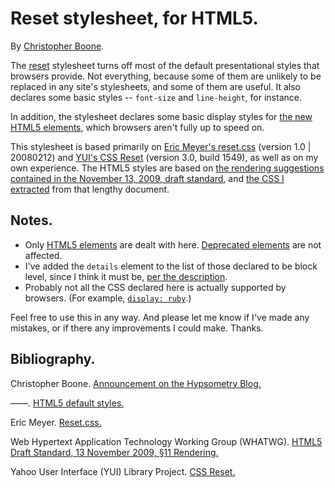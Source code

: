 # Reset stylesheet, for HTML5. #

By [Christopher Boone][1].

The [reset][2] stylesheet turns off most of the default presentational styles that browsers provide. Not everything, because some of them are unlikely to be replaced in any site's stylesheets, and some of them are useful. It also declares some basic styles -- `font-size` and `line-height`, for instance.

In addition, the stylesheet declares some basic display styles for [the new HTML5 elements][3], which browsers aren't fully up to speed on.

This stylesheet is based primarily on [Eric Meyer's reset.css][4] (version 1.0 | 20080212) and [YUI's CSS Reset][5] (version 3.0, build 1549), as well as on my own experience. The HTML5 styles are based on [the rendering suggestions contained in the November 13, 2009, draft standard][6], and [the CSS I extracted][7] from that lengthy document.


## Notes. ##

- Only [HTML5 elements][8] are dealt with here. [Deprecated elements][9] are not affected.
- I've added the `details` element to the list of those declared to be block level, since I think it must be, [per the description][9].
- Probably not all the CSS declared here is actually supported by browsers. (For example, [`display: ruby`][10].)

Feel free to use this in any way. And please let me know if I've made any mistakes, or if there any improvements I could make. Thanks.


## Bibliography. ##

Christopher Boone. [Announcement on the Hypsometry Blog.][11]

&mdash;&mdash;. [HTML5 default styles.][7]

Eric Meyer. [Reset.css.][4]

Web Hypertext Application Technology Working Group (WHATWG). [HTML5 Draft Standard, 13 November 2009, &sect;11 Rendering.][6]

Yahoo User Interface (YUI) Library Project. [CSS Reset.][5]


[1]: http://hypsometry.com
[2]: http://github.com/cboone/hypsometric-css/blob/master/reset/reset.css
[3]: http://www.w3.org/TR/html5-diff/#new-elements
[4]: http://meyerweb.com/eric/tools/css/reset
[5]: http://developer.yahoo.com/yui/3/cssreset/
[6]: http://www.whatwg.org/specs/web-apps/current-work/multipage/rendering.html
[7]: http://github.com/cboone/hypsometric-css/blob/master/html5/html5-defaults.css
[8]: http://www.whatwg.org/specs/web-apps/current-work/multipage/semantics.html#semantics
[9]: http://www.whatwg.org/specs/web-apps/current-work/multipage/interactive-elements.html#the-details-element
[10]: http://blog.whatwg.org/implementation-progress-on-the-html5-ruby-element
[11]: http://blog.hypsometry.com/articles/reset-stylesheets-and-html5/
